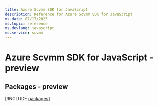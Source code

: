 ```yaml
---
title: Azure Scvmm SDK for JavaScript
description: Reference for Azure Scvmm SDK for JavaScript
ms.date: 07/17/2025
ms.topic: reference
ms.devlang: javascript
ms.service: scvmm
---
```

# Azure Scvmm SDK for JavaScript - preview
## Packages - preview
[!INCLUDE [packages](scvmm-index.md)]